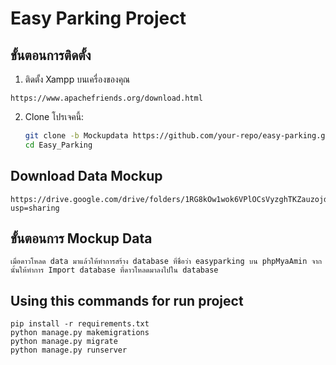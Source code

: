 # Easy Parking Project

## ขั้นตอนการติดตั้ง

1. ติดตั้ง Xampp บนเครื่องของคุณ
```
https://www.apachefriends.org/download.html
```
2. Clone โปรเจคนี้:
   ```bash
   git clone -b Mockupdata https://github.com/your-repo/easy-parking.git
   cd Easy_Parking
   ```

## Download Data Mockup
```
https://drive.google.com/drive/folders/1RG8kOw1wok6VPlOCsVyzghTKZauzojdB?usp=sharing
```

## ขั้นตอนการ Mockup Data
```
เมื่อดาวโหลด data มาแล้วให้ทำการสร้าง database ที่ชื่อว่า easyparking บน phpMyaAmin จากนั้นให้ทำการ Import database ที่ดาวโหลดมาลงไปใน database 

```

## Using this commands for run project
```
pip install -r requirements.txt
python manage.py makemigrations
python manage.py migrate
python manage.py runserver
```
